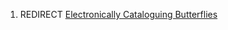 1.  REDIRECT [Electronically Cataloguing
    Butterflies](Electronically_Cataloguing_Butterflies "wikilink")